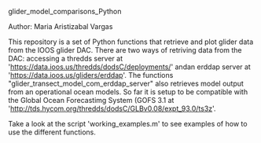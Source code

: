 glider_model_comparisons_Python

Author: Maria Aristizabal Vargas

This repository is a set of Python functions that retrieve and plot glider data from the IOOS glider DAC. There are two ways of retriving data from the DAC: accessing a thredds server at 'https://data.ioos.us/thredds/dodsC/deployments/' andan erddap server at 'https://data.ioos.us/gliders/erddap'. The functions "glider_transect_model_com_erddap_server" also retrieves model output from an operational ocean models. So far it is setup to be compatible with the  Global Ocean Forecastimg System (GOFS 3.1 at 'http://tds.hycom.org/thredds/dodsC/GLBv0.08/expt_93.0/ts3z'.

Take a look at the script 'working_examples.m' to see examples of how to use the different functions.
